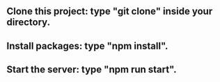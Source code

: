 ## Clone this project: type "**git clone**" inside your directory.

## Install packages: type "**npm install**".

## Start the server: type "**npm run start**".

